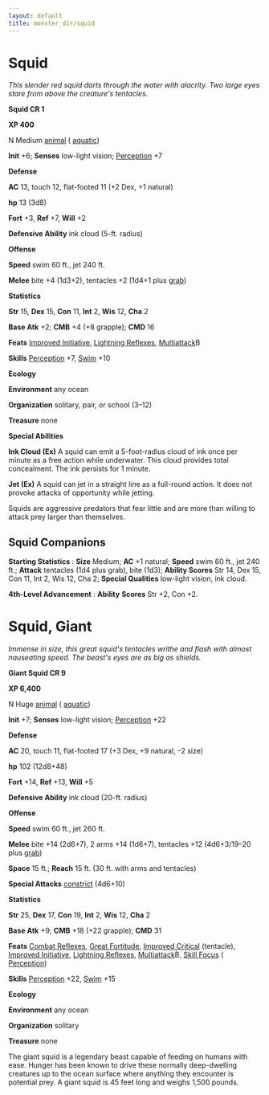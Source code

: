 ```yaml
---
layout: default
title: monster_dir/squid
---
```

# Squid

_This slender red squid darts through the water with alacrity. Two large eyes stare from above the creature's tentacles._

**Squid CR 1**

**XP 400**

N Medium [animal](creatureTypes#_animal) ( [aquatic](creatureTypes#_aquatic-subtype))

**Init** +6; **Senses** low-light vision; [Perception](../skill_dir/perception#_perception) +7

**Defense**

**AC** 13, touch 12, flat-footed 11 (+2 Dex, +1 natural)

**hp** 13 (3d8)

**Fort** +3, **Ref** +7, **Will** +2

**Defensive Ability** ink cloud (5-ft. radius)

**Offense**

**Speed** swim 60 ft., jet 240 ft.

**Melee** bite +4 (1d3+2), tentacles +2 (1d4+1 plus [grab](universalMonsterRules#_grab))

**Statistics**

**Str** 15, **Dex** 15, **Con** 11, **Int** 2, **Wis** 12, **Cha** 2

**Base Atk** +2; **CMB** +4 (+8 grapple); **CMD** 16

**Feats** [Improved Initiative](../feats#_improved-initiative), [Lightning Reflexes](../feats#_lightning-reflexes), [Multiattack](monsterFeats#_multiattack)B

**Skills** [Perception](../skill_dir/perception#_perception) +7, [Swim](../skill_dir/swim#_swim) +10

**Ecology**

**Environment** any ocean

**Organization** solitary, pair, or school (3–12)

**Treasure** none

**Special Abilities**

**Ink Cloud (Ex)** A squid can emit a 5-foot-radius cloud of ink once per minute as a free action while underwater. This cloud provides total concealment. The ink persists for 1 minute.

**Jet (Ex)** A squid can jet in a straight line as a full-round action. It does not provoke attacks of opportunity while jetting.

Squids are aggressive predators that fear little and are more than willing to attack prey larger than themselves.

## Squid Companions

**Starting Statistics** : **Size** Medium; **AC** +1 natural; **Speed** swim 60 ft., jet 240 ft.; **Attack** tentacles (1d4 plus grab), bite (1d3); **Ability Scores** Str 14, Dex 15, Con 11, Int 2, Wis 12, Cha 2; **Special Qualities** low-light vision, ink cloud.

**4th-Level Advancement** : **Ability**  **Scores** Str +2, Con +2.

# Squid, Giant

_Immense in size, this great squid's tentacles writhe and flash with almost nauseating speed. The beast's eyes are as big as shields._

**Giant Squid CR 9**

**XP 6,400**

N Huge [animal](creatureTypes#_animal) ( [aquatic](creatureTypes#_aquatic-subtype))

**Init** +7; **Senses** low-light vision; [Perception](../skill_dir/perception#_perception) +22

**Defense**

**AC** 20, touch 11, flat-footed 17 (+3 Dex, +9 natural, –2 size)

**hp** 102 (12d8+48)

**Fort** +14, **Ref** +13, **Will** +5

**Defensive Ability** ink cloud (20-ft. radius)

**Offense**

**Speed** swim 60 ft., jet 260 ft.

**Melee** bite +14 (2d6+7), 2 arms +14 (1d6+7), tentacles +12 (4d6+3/19–20 plus [grab](universalMonsterRules#_grab))

**Space** 15 ft.; **Reach** 15 ft. (30 ft. with arms and tentacles)

**Special Attacks** [constrict](universalMonsterRules#_constrict) (4d6+10)

**Statistics**

**Str** 25, **Dex** 17, **Con** 19, **Int** 2, **Wis** 12, **Cha** 2

**Base Atk** +9; **CMB** +18 (+22 grapple); **CMD** 31

**Feats** [Combat Reflexes](../feats#_combat-reflexes), [Great Fortitude](../feats#_great-fortitude), [Improved Critical](../feats#_improved-critical) (tentacle), [Improved Initiative](../feats#_improved-initiative), [Lightning Reflexes](../feats#_lightning-reflexes), [Multiattack](monsterFeats#_multiattack)B, [Skill Focus](../feats#_skill-focus) ( [Perception](../skill_dir/perception#_perception))

**Skills** [Perception](../skill_dir/perception#_perception) +22, [Swim](../skill_dir/swim#_swim) +15

**Ecology**

**Environment** any ocean

**Organization** solitary

**Treasure** none

The giant squid is a legendary beast capable of feeding on humans with ease. Hunger has been known to drive these normally deep-dwelling creatures up to the ocean surface where anything they encounter is potential prey. A giant squid is 45 feet long and weighs 1,500 pounds.

